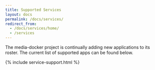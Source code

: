 ```yaml
---
title: Supported Services
layout: docs
permalink: /docs/services/
redirect_from:
  - /docs/services/home/
  - /services
---
```


The media-docker project is continually adding new applications to its roster. The current list of supported apps can be found below.

{% include service-support.html %}
